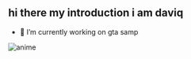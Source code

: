 ## hi there my introduction i am daviq

<!--
**Dapii280/Dapii280** is a ✨ _special_ ✨ repository because its `README.md` (this file) appears on your GitHub profile.

Here are some ideas to get you started:

- 🔭 I’m currently working on ...
- 🌱 I’m currently learning ...
- 👯 I’m looking to collaborate on ...
- 🤔 I’m looking for help with ...
- 💬 Ask me about ...
- 📫 How to reach me: ...
- 😄 Pronouns: ...
- ⚡ Fun fact: ...
-->

- 🔭 I’m currently working on gta samp


![anime](https://media3.giphy.com/media/v1.Y2lkPTc5MGI3NjExMzl1NTdheTRtb3VtenR1cmNhN3hlZmV3czVnZWZjZmJvdXEzenRhdyZlcD12MV9pbnRlcm5hbF9naWZfYnlfaWQmY3Q9Zw/12fWcohsEln5V6/giphy.gif)